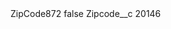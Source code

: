 <?xml version="1.0" encoding="UTF-8"?>
<CustomMetadata xmlns="http://soap.sforce.com/2006/04/metadata" xmlns:xsi="http://www.w3.org/2001/XMLSchema-instance" xmlns:xsd="http://www.w3.org/2001/XMLSchema">
    <label>ZipCode872</label>
    <protected>false</protected>
    <values>
        <field>Zipcode__c</field>
        <value xsi:type="xsd:string">20146</value>
    </values>
</CustomMetadata>
